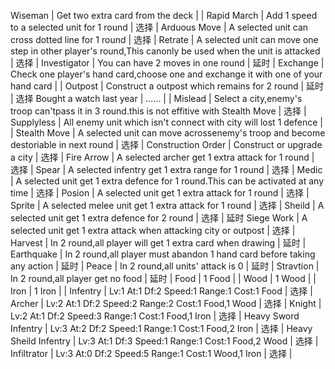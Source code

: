 Wiseman | Get two extra card from the deck |  | 
Rapid March | Add 1 speed to a selected unit for 1 round | 选择 | 
Arduous Move | A selected unit can cross dotted line for 1 round | 选择 | 
Retrate | A selected unit can move one step in other player's round,This canonly be used when the unit is attacked | 选择 | 
Investigator | You can have 2 moves in one round | 延时 | 
Exchange | Check one player's hand card,choose one and exchange it with one of your hand card |  | 
Outpost | Construct a outpost which remains for 2 round | 延时 | 选择
Bought a watch last year | ...... |  | 
Mislead | Select a city,enemy's troop can'tpass it in 3 round.this is not effitive with Stealth Move | 选择 | 
Supplyless | All enemy unit which isn't connect with city will lost 1 defence |  | 
Stealth Move | A selected unit can move acrossenemy's troop and become destoriable in next round | 选择 | 
Construction Order | Construct or upgrade a city | 选择 | 
Fire Arrow | A selected archer get 1 extra attack for 1 round | 选择 | 
Spear | A selected infentry get 1 extra range for 1 round | 选择 | 
Medic | A selected unit get 1 extra defence for 1 round.This can be activated at any time | 选择 | 
Posion | A selected unit get 1 extra attack for 1 round | 选择 | 
Sprite | A selected melee unit get 1 extra attack for 1 round | 选择 | 
Sheild | A selected unit get 1 extra defence for 2 round | 选择 | 延时
Siege Work | A selected unit get 1 extra attack when attacking city or outpost | 选择 | 
Harvest | In 2 round,all player will get 1 extra card when drawing | 延时 | 
Earthquake | In 2 round,all player must abandon 1 hand card before taking any action | 延时 | 
Peace | In 2 round,all units' attack is 0 | 延时 | 
Stravtion | In 2 round,all player get no food | 延时 | 
Food | 1 Food |  | 
Wood | 1 Wood |  | 
Iron | 1 Iron |  | 
Infentry | Lv:1 At:1 Df:2 Speed:1 Range:1 Cost:1 Food | 选择 | 
Archer | Lv:2 At:1 Df:2 Speed:2 Range:2 Cost:1 Food,1 Wood | 选择 | 
Knight | Lv:2 At:1 Df:2 Speed:3 Range:1 Cost:1 Food,1 Iron | 选择 | 
Heavy Sword Infentry | Lv:3 At:2 Df:2 Speed:1 Range:1 Cost:1 Food,2 Iron | 选择 | 
Heavy Sheild Infentry | Lv:3 At:1 Df:3 Speed:1 Range:1 Cost:1 Food,2 Wood | 选择 | 
Infiltrator | Lv:3 At:0 Df:2 Speed:5 Range:1 Cost:1 Wood,1 Iron | 选择 | 
